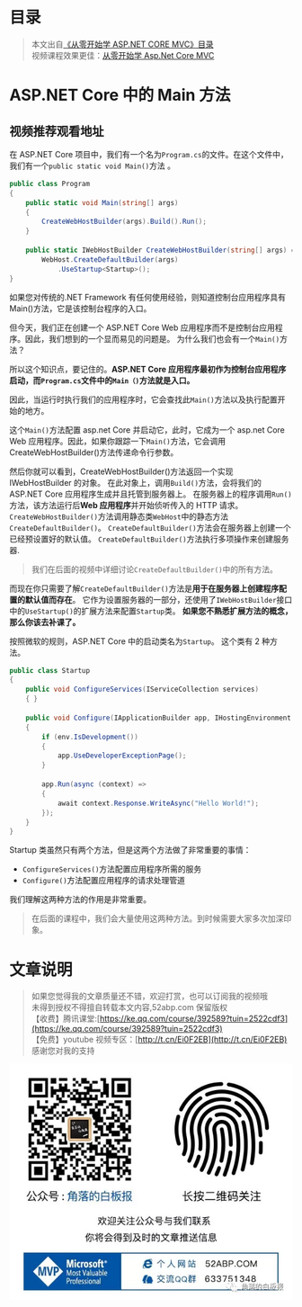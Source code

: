 # 目录

> 本文出自[《从零开始学 ASP.NET CORE MVC》目录](https://www.52abp.com/wiki/mvc/0.1.4/1.Intro) </br>
> 视频课程效果更佳：[从零开始学 Asp.Net Core MVC](https://study.163.com/course/courseMain.htm?courseId=1209215803&share=2&shareId=400000000309007) </br>

# ASP.NET Core 中的 Main 方法

## 视频推荐观看地址

在 ASP.NET Core 项目中，我们有一个名为`Program.cs`的文件。在这个文件中，我们有一个`public static void Main()`方法 。

```csharp
public class Program
{
    public static void Main(string[] args)
    {
        CreateWebHostBuilder(args).Build().Run();
    }

    public static IWebHostBuilder CreateWebHostBuilder(string[] args) =>
        WebHost.CreateDefaultBuilder(args)
            .UseStartup<Startup>();
}
```

如果您对传统的.NET Framework 有任何使用经验，则知道控制台应用程序具有 Main()方法，它是该控制台程序的入口。

但今天，我们正在创建一个 ASP.NET Core Web 应用程序而不是控制台应用程序。因此，我们想到的一个显而易见的问题是。
为什么我们也会有一个`Main()`方法？

所以这个知识点，要记住的。**ASP.NET Core 应用程序最初作为控制台应用程序启动，而`Program.cs`文件中的`Main（)`方法就是入口。**

因此，当运行时执行我们的应用程序时，它会查找此`Main()`方法以及执行配置开始的地方。

这个`Main()`方法配置 asp.net Core 并启动它，此时，它成为一个 asp.net Core Web 应用程序。因此，如果你跟踪一下`Main()`方法，它会调用 CreateWebHostBuilder()方法传递命令行参数。

然后你就可以看到，CreateWebHostBuilder()方法返回一个实现 IWebHostBuilder 的对象。
在此对象上，调用`Build()`方法，会将我们的 ASP.NET Core 应用程序生成并且托管到服务器上。
在服务器上的程序调用`Run()` 方法，该方法运行后**Web 应用程序**并开始侦听传入的 HTTP 请求。
`CreateWebHostBuilder()`方法调用静态类`WebHost`中的静态方法`CreateDefaultBuilder()`。
`CreateDefaultBuilder()`方法会在服务器上创建一个已经预设置好的默认值。
`CreateDefaultBuilder()`方法执行多项操作来创建服务器.

> 我们在后面的视频中详细讨论`CreateDefaultBuilder()`中的所有方法。

而现在你只需要了解`CreateDefaultBuilder()`方法是**用于在服务器上创建程序配置的默认值而存在**。
它作为设置服务器的一部分，还使用了`IWebHostBuilder`接口中的`UseStartup()`的扩展方法来配置`Startup`类。
**如果您不熟悉扩展方法的概念， 那么你该去补课了。**

按照微软的规则，ASP.NET Core 中的启动类名为`Startup`。 这个类有 2 种方法。

```csharp
public class Startup
{
    public void ConfigureServices(IServiceCollection services)
    { }

    public void Configure(IApplicationBuilder app, IHostingEnvironment env)
    {
        if (env.IsDevelopment())
        {
            app.UseDeveloperExceptionPage();
        }

        app.Run(async (context) =>
        {
            await context.Response.WriteAsync("Hello World!");
        });
    }
}
```

Startup 类虽然只有两个方法，但是这两个方法做了非常重要的事情：

- `ConfigureServices()`方法配置应用程序所需的服务
- `Configure()`方法配置应用程序的请求处理管道

我们理解这两种方法的作用是非常重要。

> 在后面的课程中，我们会大量使用这两种方法。到时候需要大家多次加深印象。

# 文章说明

> 如果您觉得我的文章质量还不错，欢迎打赏，也可以订阅我的视频哦 </br>
> 未得到授权不得擅自转载本文内容,52abp.com 保留版权 </br>
> 【收费】腾讯课堂:[https://ke.qq.com/course/392589?tuin=2522cdf3](https://ke.qq.com/course/392589?tuin=2522cdf3) </br>
> 【免费】youtube 视频专区：[http://t.cn/Ei0F2EB](http://t.cn/Ei0F2EB) </br>
> 感谢您对我的支持

![公众号：角落的白板报](images/jiaoluowechat.png)
